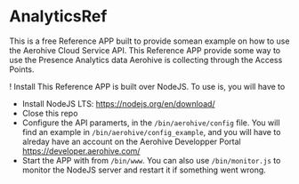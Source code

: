 # AnalyticsRef
This is a free Reference APP built to provide somean example on how to use the Aerohive Cloud Service API.
This Reference APP provide some way to use the Presence Analytics data Aerohive is collecting through the Access Points.

! Install
This Reference APP is built over NodeJS. To use is, you will have to
* Install NodeJS LTS: https://nodejs.org/en/download/
* Close this repo
* Configure the API paramerts, in the `/bin/aerohive/config` file. You will find an example in `/bin/aerohive/config_example`, and you will have to alreday have an account on the Aerohive Developper Portal https://developer.aerohive.com/
* Start the APP with from `/bin/www`. You can also use `/bin/monitor.js` to monitor the NodeJS server and restart it if something went wrong.

